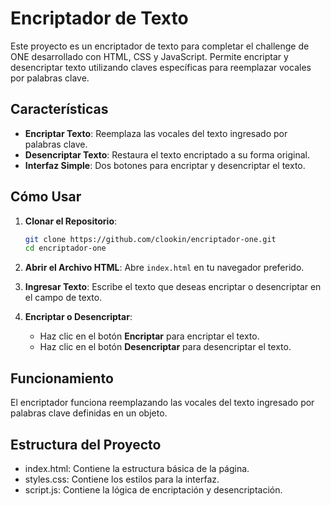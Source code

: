 # Encriptador de Texto

Este proyecto es un encriptador de texto para completar el challenge de ONE desarrollado con HTML, CSS y JavaScript. Permite encriptar y desencriptar texto utilizando claves específicas para reemplazar vocales por palabras clave.

## Características

- **Encriptar Texto**: Reemplaza las vocales del texto ingresado por palabras clave.
- **Desencriptar Texto**: Restaura el texto encriptado a su forma original.
- **Interfaz Simple**: Dos botones para encriptar y desencriptar el texto.

## Cómo Usar

1. **Clonar el Repositorio**:
    ```bash
    git clone https://github.com/clookin/encriptador-one.git
    cd encriptador-one
    ```

2. **Abrir el Archivo HTML**:
    Abre `index.html` en tu navegador preferido.

3. **Ingresar Texto**:
    Escribe el texto que deseas encriptar o desencriptar en el campo de texto.

4. **Encriptar o Desencriptar**:
    - Haz clic en el botón **Encriptar** para encriptar el texto.
    - Haz clic en el botón **Desencriptar** para desencriptar el texto.

## Funcionamiento

El encriptador funciona reemplazando las vocales del texto ingresado por palabras clave definidas en un objeto.

## Estructura del Proyecto
- index.html: Contiene la estructura básica de la página.
- styles.css: Contiene los estilos para la interfaz.
- script.js: Contiene la lógica de encriptación y desencriptación.
